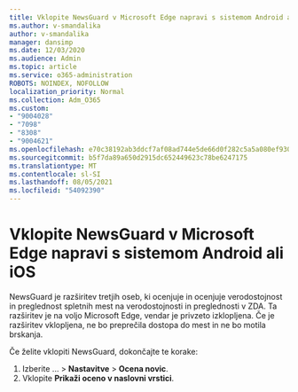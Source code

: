 ```yaml
---
title: Vklopite NewsGuard v Microsoft Edge napravi s sistemom Android ali iOS
ms.author: v-smandalika
author: v-smandalika
manager: dansimp
ms.date: 12/03/2020
ms.audience: Admin
ms.topic: article
ms.service: o365-administration
ROBOTS: NOINDEX, NOFOLLOW
localization_priority: Normal
ms.collection: Adm_O365
ms.custom:
- "9004028"
- "7098"
- "8308"
- "9004621"
ms.openlocfilehash: e70c38192ab3ddcf7af08ad744e5de66d0f282c5a5a080ef930f5f50b9f9e3d6
ms.sourcegitcommit: b5f7da89a650d2915dc652449623c78be6247175
ms.translationtype: MT
ms.contentlocale: sl-SI
ms.lasthandoff: 08/05/2021
ms.locfileid: "54092390"
---
```

# <a name="turn-on-newsguard-in-microsoft-edge-on-an-android-or-ios-device"></a>Vklopite NewsGuard v Microsoft Edge napravi s sistemom Android ali iOS

NewsGuard je razširitev tretjih oseb, ki ocenjuje in ocenjuje verodostojnost in preglednost spletnih mest na verodostojnosti in preglednosti v ZDA. Ta razširitev je na voljo Microsoft Edge, vendar je privzeto izklopljena. Če je razširitev vklopljena, ne bo preprečila dostopa do mest in ne bo motila brskanja.

Če želite vklopiti NewsGuard, dokončajte te korake:
1. Izberite ... > **Nastavitve**  >  **Ocena novic**.
2. Vklopite **Prikaži oceno v naslovni vrstici**.